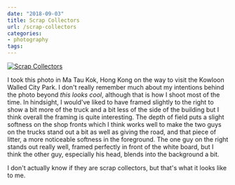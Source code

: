 ```yaml
---
date: "2018-09-03"
title: Scrap Collectors
url: /scrap-collectors
categories:
- photography
tags:
---
```

<a href="https://www.flickr.com/photos/ss9679/29518221107/in/dateposted/"
		title="Scrap Collectors">
	<img src="https://farm2.staticflickr.com/1894/29518221107_09a9ff1bfa_b.jpg"
			alt="Scrap Collectors">
</a>

I took this photo in Ma Tau Kok, Hong Kong on the way to visit the Kowloon
Walled City Park. I don't really remember much about my intentions behind the
photo beyond *this looks cool*, although that is how I shoot most of the time.
In hindsight, I would've liked to have framed slightly to the right to show a
bit more of the truck and a bit less of the side of the building but I think
overall the framing is quite interesting. The depth of field puts a slight
softness on the shop fronts which I think works well to make the two guys on the
trucks stand out a bit as well as giving the road, and that piece of litter, a
more noticeable softness in the foreground. The one guy on the right stands out
really well, framed perfectly in front of the white board, but I think the other
guy, especially his head, blends into the background a bit.

I don't actually know if they are scrap collectors, but that's what it looks
like to me.
<!--more-->
